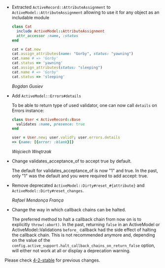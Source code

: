 *   Extracted `ActiveRecord::AttributeAssignment` to `ActiveModel::AttributeAssignment`
    allowing to use it for any object as an includable module

    ``` ruby
    class Cat
      include ActiveModel::AttributeAssignment
      attr_accessor :name, :status
    end

    cat = Cat.new
    cat.assign_attributes(name: "Gorby", status: "yawning")
    cat.name # => 'Gorby'
    cat.status => 'yawning'
    cat.assign_attributes(status: "sleeping")
    cat.name # => 'Gorby'
    cat.status => 'sleeping'
    ```

    *Bogdan Gusiev*

*   Add `ActiveModel::Errors#details`

    To be able to return type of used validator, one can now call `details`
    on Errors instance:

    ```ruby
    class User < ActiveRecord::Base
      validates :name, presence: true
    end
    ```

    ```ruby
    user = User.new; user.valid?; user.errors.details
    => {name: [{error: :blank}]}
    ```

    *Wojciech Wnętrzak*

*   Change validates_acceptance_of to accept true by default.

    The default for validates_acceptance_of is now "1" and true.
    In the past, only "1" was the default and you were required to add
    accept: true.

*   Remove deprecated `ActiveModel::Dirty#reset_#{attribute}` and
    `ActiveModel::Dirty#reset_changes`.

    *Rafael Mendonça França*

*   Change the way in which callback chains can be halted.

    The preferred method to halt a callback chain from now on is to explicitly
    `throw(:abort)`.
    In the past, returning `false` in an ActiveModel or ActiveModel::Validations
    `before_` callback had the side effect of halting the callback chain.
    This is not recommended anymore and, depending on the value of the
    `config.active_support.halt_callback_chains_on_return_false` option, will
    either not work at all or display a deprecation warning.


Please check [4-2-stable](https://github.com/rails/rails/blob/4-2-stable/activemodel/CHANGELOG.md) for previous changes.
